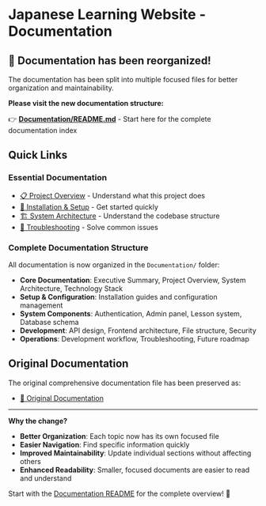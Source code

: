 # Japanese Learning Website - Documentation

## 📁 Documentation has been reorganized!

The documentation has been split into multiple focused files for better organization and maintainability. 

**Please visit the new documentation structure:**

👉 **[Documentation/README.md](Documentation/README.md)** - Start here for the complete documentation index

## Quick Links

### Essential Documentation
- [📋 Project Overview](Documentation/02-Project-Overview.md) - Understand what this project does
- [🚀 Installation & Setup](Documentation/05-Installation-Setup.md) - Get started quickly
- [🏗️ System Architecture](Documentation/03-System-Architecture.md) - Understand the codebase structure
- [🔧 Troubleshooting](Documentation/16-Troubleshooting.md) - Solve common issues

### Complete Documentation Structure
All documentation is now organized in the `Documentation/` folder:

- **Core Documentation**: Executive Summary, Project Overview, System Architecture, Technology Stack
- **Setup & Configuration**: Installation guides and configuration management
- **System Components**: Authentication, Admin panel, Lesson system, Database schema
- **Development**: API design, Frontend architecture, File structure, Security
- **Operations**: Development workflow, Troubleshooting, Future roadmap

## Original Documentation
The original comprehensive documentation file has been preserved as:
- [📄 Original Documentation](Documentation/00-Original-Documentation.md)

---

**Why the change?**
- **Better Organization**: Each topic now has its own focused file
- **Easier Navigation**: Find specific information quickly
- **Improved Maintainability**: Update individual sections without affecting others
- **Enhanced Readability**: Smaller, focused documents are easier to read and understand

Start with the [Documentation README](Documentation/README.md) for the complete overview! 🎯
